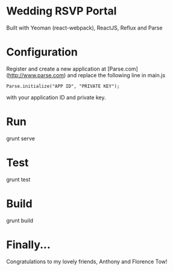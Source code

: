 # Wedding RSVP Portal
Built with Yeoman (react-webpack), ReactJS, Reflux and Parse

# Configuration
Register and create a new application at [Parse.com] (http://www.parse.com) and replace the following line in main.js

```
Parse.initialize("APP ID", "PRIVATE KEY");
```

with your application ID and private key.

# Run
grunt serve

# Test
grunt test

# Build
grunt build

# Finally...
Congratulations to my lovely friends, Anthony and Florence Tow!

